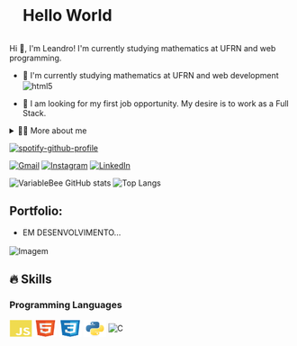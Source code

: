 <!--título-->
<div id="user-content-toc">
  <ul align="left">
    <summary><h1 style="display: inline-block">Hello World</h1></summary>
</div>

<!-- Presentation -->
<p>
  Hi 👋, I'm Leandro! I'm currently studying mathematics at UFRN and web programming.

  - 🌱 I'm currently studying mathematics at UFRN and web development <img align="center" alt="html5" src="https://img.shields.io/badge/Edx-193A3E?style=for-the-badge&logo=edx&logoColor=white" />

  - 🔭 I am looking for my first job opportunity. My desire is to work as a Full Stack.
</p>

<!-- Dropdown -->
<details>
  <summary>👨‍💻 More about me</summary>

  - 💬  Tenho 23 anos e estou cursando Matemática pela Universidade Federal do Rio Grande do Norte. Além disso, estou pagando disciplinas no curso de Sistemas de Informação para expandir meu conhecimento em programação e me manter atualizado sobre o mundo da tecnologia. Meu objetivo é me tornar um desenvolvedor full-stack e compartilhar meu conhecimento, contribuindo para os mais variados projetos.

  - ⚡  Gosto de ler, assistir filmes, jogar videogame, além de praticar esportes como ciclismo e futebol. Acredito que nossos interesses pessoais ajudam a aprimorar nossa percepção e a forma como resolvemos problemas. \o/
</details>

[![spotify-github-profile](https://spotify-github-profile.kittinanx.com/api/view?uid=31j7vjwg7xib536sxm6b5et6i7xm&cover_image=true&theme=novatorem&show_offline=false&background_color=121212&interchange=true&bar_color=53b14f&bar_color_cover=false)](https://spotify-github-profile.kittinanx.com/api/view?uid=31j7vjwg7xib536sxm6b5et6i7xm&redirect=true)


<!-- Links -->
[![Gmail](https://img.shields.io/badge/Gmail-D14836?style=for-the-badge&logo=gmail&logoColor=white)](https://www.kaggle.com/variablebee)
[![Instagram](https://img.shields.io/badge/Instagram-E4405F?style=for-the-badge&logo=instagram&logoColor=white)](https://www.instagram.com/leandro.sergio.583?igsh=Y3pvZ2U0NHdsZHp1)
[![LinkedIn](https://img.shields.io/badge/LinkedIn-0077B5?style=for-the-badge&logo=linkedin&logoColor=white)]()


<!-- GithubStats -->
![VariableBee GitHub stats](https://github-readme-stats.vercel.app/api?username=LeoSergio&show_icons=true&theme=tokyonight)
![Top Langs](https://github-readme-stats.vercel.app/api/top-langs/?username=LeoSergio&show_icons=true&theme=tokyonight&layout=compact)

<!-- Portfolio -->
## Portfolio:
- EM DESENVOLVIMENTO...

<!-- GIF -->
<p align="left">
  <img align="center" src="https://olhardigital.com.br/wp-content/uploads/2023/11/Gif-astronauta-arco-iris.gif" alt="Imagem" width="500" height="300">
</p>

## 🔥 Skills
<!-- Skills: Programming Languages -->
  <div style="flex-basis: 48%;">
    <h3>Programming Languages</h3>
    <img align="center" alt="Js" height="30" width="40" src="https://raw.githubusercontent.com/devicons/devicon/master/icons/javascript/javascript-plain.svg">
    <img align="center" alt="HTML" height="30" width="40" src="https://raw.githubusercontent.com/devicons/devicon/master/icons/html5/html5-original.svg">
    <img align="center" alt="CSS" height="30" width="40" src="https://raw.githubusercontent.com/devicons/devicon/master/icons/css3/css3-original.svg">
    <img align="center" alt="Python" height="30" width="40" src="https://raw.githubusercontent.com/devicons/devicon/master/icons/python/python-original.svg">
    <img align="center" alt="C" height="30" width="40" src="https://cdn.jsdelivr.net/gh/devicons/devicon/icons/c/c-original.svg">
  </div>
  
  <!-- Skills: Tools & Frameworks -->
  <!-- 
  <div style="flex-basis: 48%;">
    <h3>Tools & Frameworks</h3>
    <img align="center" alt="VScode" height="30" width="40" src="https://cdn.jsdelivr.net/gh/devicons/devicon/icons/vscode/vscode-original.svg">
    <img align="center" alt="Jupyter" height="30" width="40" src="https://cdn.jsdelivr.net/gh/devicons/devicon/icons/jupyter/jupyter-original.svg">
    <img align="center" alt="Chris-AWS" height="30" width="40" src="https://cdn.jsdelivr.net/gh/devicons/devicon/icons/git/git-original.svg">
    <img align="center" alt="Bash" height="30" width="40" src="https://cdn.jsdelivr.net/gh/devicons/devicon/icons/bash/bash-original.svg">
  </div>
  -->
  <!-- Skills: Libraries -->

  <!-- 
  <div style="flex-basis: 48%;">
    <h3>Libraries</h3>
    <img align="center" alt="Numpy" height="30" width="40" src="https://cdn.jsdelivr.net/gh/devicons/devicon/icons/numpy/numpy-original.svg">
    <img align="center" alt="Pandas" src="https://raw.githubusercontent.com/devicons/devicon/2ae2a900d2f041da66e950e4d48052658d850630/icons/pandas/pandas-original.svg" alt="pandas" width="40" height="40"/>
    <img align="center" alt="Seaborn" src="https://seaborn.pydata.org/_images/logo-mark-lightbg.svg" alt="seaborn" width="40" height="40"/>
    <img align="center" alt="Scikit-learn" src="https://upload.wikimedia.org/wikipedia/commons/0/05/Scikit_learn_logo_small.svg" alt="scikit_learn" width="40" height="40"/>
  </div>
  -->
